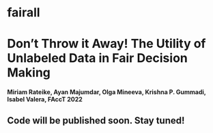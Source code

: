 # fairall
# Don’t Throw it Away! The Utility of Unlabeled Data in Fair Decision Making
#### Miriam Rateike, Ayan Majumdar, Olga Mineeva, Krishna P. Gummadi, Isabel Valera, FAccT 2022

## Code will be published soon. Stay tuned!
